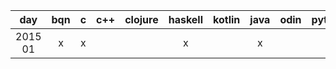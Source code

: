 |   day   |  bqn  |   c   |  c++  | clojure | haskell | kotlin | java  | odin  | python | rust  |
| :-----: | :---: | :---: | :---: | :-----: | :-----: | :----: | :---: | :---: | :----: | :---: |
| 2015 01 |   x   |   x   |       |         |    x    |        |   x   |       |   x    |       |